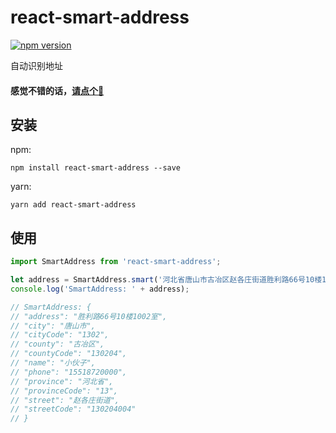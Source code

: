 # react-smart-address
[![npm version](https://badge.fury.io/js/react-smart-address.svg)](https://badge.fury.io/js/react-smart-address)

自动识别地址

#### 感觉不错的话，[请点个🌟](https://github.com/gitSirzh/react-smart-address)

## 安装

npm:

```shell
npm install react-smart-address --save
```
yarn:

```shell
yarn add react-smart-address
```

## 使用
```javascript
import SmartAddress from 'react-smart-address';

let address = SmartAddress.smart('河北省唐山市古冶区赵各庄街道胜利路66号10楼1002室15518720000 小伙子');
console.log('SmartAddress: ' + address);

// SmartAddress: {
// "address": "胜利路66号10楼1002室",
// "city": "唐山市",
// "cityCode": "1302",
// "county": "古冶区",
// "countyCode": "130204",
// "name": "小伙子",
// "phone": "15518720000",
// "province": "河北省",
// "provinceCode": "13",
// "street": "赵各庄街道",
// "streetCode": "130204004"
// }

```
